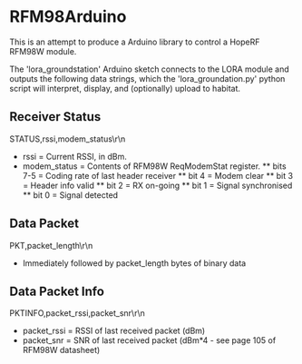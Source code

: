 RFM98Arduino
============

This is an attempt to produce a Arduino library to control a HopeRF RFM98W module.



The 'lora_groundstation' Arduino sketch connects to the LORA module and outputs the following data strings, which the 'lora_groundation.py' python script will interpret, display, and (optionally) upload to habitat.

Receiver Status
---------------
STATUS,rssi,modem_status\r\n

* rssi = Current RSSI, in dBm.
* modem_status = Contents of RFM98W ReqModemStat register.
** bits 7-5 = Coding rate of last header receiver
** bit 4 = Modem clear
** bit 3 = Header info valid
** bit 2 = RX on-going
** bit 1 = Signal synchronised
** bit 0 = Signal detected


Data Packet
-----------
PKT,packet_length\r\n

* Immediately followed by packet_length bytes of binary data


Data Packet Info
----------------
PKTINFO,packet_rssi,packet_snr\r\n

* packet_rssi = RSSI of last received packet (dBm)
* packet_snr = SNR of last received packet (dBm*4 - see page 105 of RFM98W datasheet)
